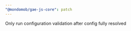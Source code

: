 ```yaml
---
"@mondomob/gae-js-core": patch
---
```


Only run configuration validation after config fully resolved
